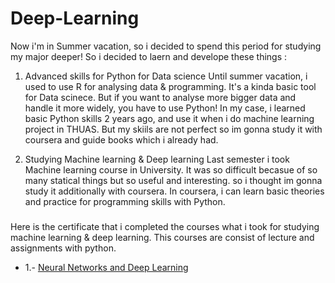 # Deep-Learning

Now i'm in Summer vacation, so i decided to spend this period for studying my major deeper!
So i decided to laern and develope these things :

 1) Advanced skills for Python for Data science
  Until summer vacation, i used to use R for analysing data & programming. It's a kinda basic tool for Data scinece. But if you want to    analyse more bigger data and handle it more widely, you have to use Python! 
  In my case, i learned basic Python skills 2 years ago, and use it when i do machine learning project in THUAS. But my skiils are not perfect so im gonna study it with coursera and guide books which i already had. 

 2) Studying Machine learning & Deep learning
  Last semester i took Machine learning course in University. It was so difficult becasue of so many statical things but so useful and interesting. so i thought im gonna study it additionally with coursera. In coursera, i can learn basic theories and practice for programming skills with Python.
  

###
Here is the certificate that i completed the courses what i took for studying machine learning & deep learning. This courses are consist of lecture and assignments with python.

* 1.- [Neural Networks and Deep Learning](Neural_Networks_and_Deep_Learning.pdf)







                
